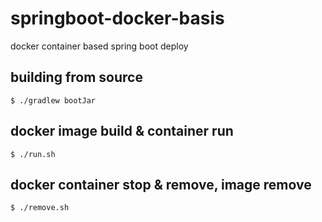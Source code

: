 # springboot-docker-basis
docker container based spring boot deploy


## building from source
```shell script
$ ./gradlew bootJar
```

## docker image build & container run
``` 
$ ./run.sh
```

## docker container stop & remove, image remove
```
$ ./remove.sh
``` 